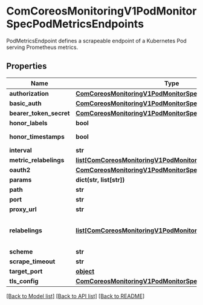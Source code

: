 # ComCoreosMonitoringV1PodMonitorSpecPodMetricsEndpoints

PodMetricsEndpoint defines a scrapeable endpoint of a Kubernetes Pod serving Prometheus metrics.
## Properties
Name | Type | Description | Notes
------------ | ------------- | ------------- | -------------
**authorization** | [**ComCoreosMonitoringV1PodMonitorSpecAuthorization**](ComCoreosMonitoringV1PodMonitorSpecAuthorization.md) |  | [optional] 
**basic_auth** | [**ComCoreosMonitoringV1PodMonitorSpecBasicAuth**](ComCoreosMonitoringV1PodMonitorSpecBasicAuth.md) |  | [optional] 
**bearer_token_secret** | [**ComCoreosMonitoringV1PodMonitorSpecBearerTokenSecret**](ComCoreosMonitoringV1PodMonitorSpecBearerTokenSecret.md) |  | [optional] 
**honor_labels** | **bool** | HonorLabels chooses the metric&#39;s labels on collisions with target labels. | [optional] 
**honor_timestamps** | **bool** | HonorTimestamps controls whether Prometheus respects the timestamps present in scraped data. | [optional] 
**interval** | **str** | Interval at which metrics should be scraped | [optional] 
**metric_relabelings** | [**list[ComCoreosMonitoringV1PodMonitorSpecMetricRelabelings]**](ComCoreosMonitoringV1PodMonitorSpecMetricRelabelings.md) | MetricRelabelConfigs to apply to samples before ingestion. | [optional] 
**oauth2** | [**ComCoreosMonitoringV1PodMonitorSpecOauth2**](ComCoreosMonitoringV1PodMonitorSpecOauth2.md) |  | [optional] 
**params** | **dict(str, list[str])** | Optional HTTP URL parameters | [optional] 
**path** | **str** | HTTP path to scrape for metrics. | [optional] 
**port** | **str** | Name of the pod port this endpoint refers to. Mutually exclusive with targetPort. | [optional] 
**proxy_url** | **str** | ProxyURL eg http://proxyserver:2195 Directs scrapes to proxy through this endpoint. | [optional] 
**relabelings** | [**list[ComCoreosMonitoringV1PodMonitorSpecMetricRelabelings]**](ComCoreosMonitoringV1PodMonitorSpecMetricRelabelings.md) | RelabelConfigs to apply to samples before scraping. Prometheus Operator automatically adds relabelings for a few standard Kubernetes fields and replaces original scrape job name with __tmp_prometheus_job_name. More info: https://prometheus.io/docs/prometheus/latest/configuration/configuration/#relabel_config | [optional] 
**scheme** | **str** | HTTP scheme to use for scraping. | [optional] 
**scrape_timeout** | **str** | Timeout after which the scrape is ended | [optional] 
**target_port** | [**object**](.md) | Deprecated: Use &#39;port&#39; instead. | [optional] 
**tls_config** | [**ComCoreosMonitoringV1PodMonitorSpecTlsConfig**](ComCoreosMonitoringV1PodMonitorSpecTlsConfig.md) |  | [optional] 

[[Back to Model list]](../README.md#documentation-for-models) [[Back to API list]](../README.md#documentation-for-api-endpoints) [[Back to README]](../README.md)


